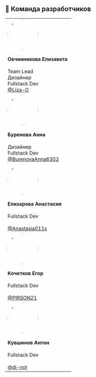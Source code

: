 ## 👥 Команда разработчиков

<table>
  <tr style="border-radius: 50%" style="display:flex;">
    <td  width="200px"  style="display:flex; flex-direction:column ">
      <img src="https://avatars.githubusercontent.com/u/191477093?v=4" width="100" style="border-radius: 50%"/><br>
      <strong>Овчинникова Елизавета</strong><br>
      Team Lead<br>
      Дизайнер<br>
      Fullstack Dev<br>
      <a href="https://github.com/Liza-O">@Liza-O</a>
    </td>
    <td  width="200px" style="display:flex; flex-direction:column ">
      <img src="https://avatars.githubusercontent.com/u/191490969?v=4" width="100" style="border-radius: 50%"/><br>
      <strong>Буренова Анна</strong><br>
      Дизайнер<br>
      Fullstack Dev<br>
      <a href="https://github.com/BurenovaAnna6302">@BurenovaAnna6302</a>
    </td>
    <td  width="200px" style="display:flex; flex-direction:column ">
      <img src="https://avatars.githubusercontent.com/u/166629949?v=4" width="100" style="border-radius: 50%"/><br>
      <strong>Елизарова Анастасия</strong><br>
      Fullstack Dev<br>
      <br>
      <a href="https://github.com/Anastasia011s">@Anastasia011s</a>
    </td>
    <td  width="200px" style="display:flex; flex-direction:column ">
      <img src="https://avatars.githubusercontent.com/u/159873153?v=4" width="100" style="border-radius: 50%"/><br>
      <strong>Кочетков Егор</strong><br>
      Fullstack Dev<br>
      <br>
      <a href="https://github.com/PIRSON21">@PIRSON21</a>
    </td>
    <td  width="200px" style="display:flex; flex-direction:column ">
      <img src="https://avatars.githubusercontent.com/u/160622634?v=4" width="100" style="border-radius: 50%"/><br>
      <strong>Кувшинов Антон</strong><br>
      Fullstack Dev<br>
      <br>
      <a href="https://github.com/di-not">@di-not</a>
    </td>
  </tr>
</table>
